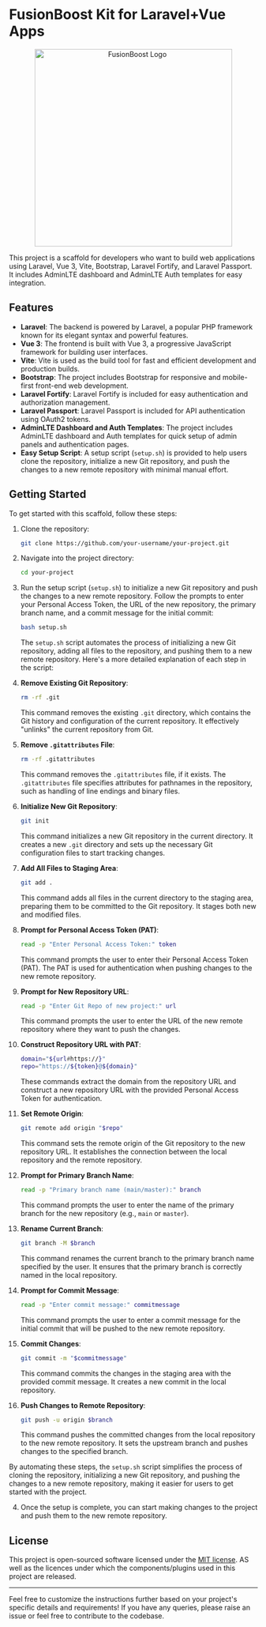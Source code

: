 # FusionBoost Kit for Laravel+Vue Apps

<p align="center"><a href="https://jesilsnotes.com" target="_blank"><img src="[https://raw.githubusercontent.com/laravel/art/master/logo-lockup/5%20SVG/2%20CMYK/1%20Full%20Color/laravel-logolockup-cmyk-red.svg](https://github.com/yourusername/yourrepository/raw/main/path/to/your/image.png](https://github.com/jesiljose-bridge/laravel-vue-scaffold/blob/main/fusionboost_logo.png?raw=true)" width="400" alt="FusionBoost Logo"></a></p>


This project is a scaffold for developers who want to build web applications using Laravel, Vue 3, Vite, Bootstrap, Laravel Fortify, and Laravel Passport. It includes AdminLTE dashboard and AdminLTE Auth templates for easy integration.

## Features

- **Laravel**: The backend is powered by Laravel, a popular PHP framework known for its elegant syntax and powerful features.
- **Vue 3**: The frontend is built with Vue 3, a progressive JavaScript framework for building user interfaces.
- **Vite**: Vite is used as the build tool for fast and efficient development and production builds.
- **Bootstrap**: The project includes Bootstrap for responsive and mobile-first front-end web development.
- **Laravel Fortify**: Laravel Fortify is included for easy authentication and authorization management.
- **Laravel Passport**: Laravel Passport is included for API authentication using OAuth2 tokens.
- **AdminLTE Dashboard and Auth Templates**: The project includes AdminLTE dashboard and Auth templates for quick setup of admin panels and authentication pages.
- **Easy Setup Script**: A setup script (`setup.sh`) is provided to help users clone the repository, initialize a new Git repository, and push the changes to a new remote repository with minimal manual effort.

## Getting Started

To get started with this scaffold, follow these steps:

1. Clone the repository:

   ```bash
   git clone https://github.com/your-username/your-project.git
   ```

2. Navigate into the project directory:

   ```bash
   cd your-project
   ```

3. Run the setup script (`setup.sh`) to initialize a new Git repository and push the changes to a new remote repository. Follow the prompts to enter your Personal Access Token, the URL of the new repository, the primary branch name, and a commit message for the initial commit:

   ```bash
   bash setup.sh
   ```
   The `setup.sh` script automates the process of initializing a new Git repository, adding all files to the repository, and pushing them to a new remote repository. Here's a more detailed explanation of each step in the script:

1. **Remove Existing Git Repository**: 
   ```bash
   rm -rf .git
   ```
   This command removes the existing `.git` directory, which contains the Git history and configuration of the current repository. It effectively "unlinks" the current repository from Git.

2. **Remove `.gitattributes` File**: 
   ```bash
   rm -rf .gitattributes
   ```
   This command removes the `.gitattributes` file, if it exists. The `.gitattributes` file specifies attributes for pathnames in the repository, such as handling of line endings and binary files.

3. **Initialize New Git Repository**: 
   ```bash
   git init
   ```
   This command initializes a new Git repository in the current directory. It creates a new `.git` directory and sets up the necessary Git configuration files to start tracking changes.

4. **Add All Files to Staging Area**: 
   ```bash
   git add .
   ```
   This command adds all files in the current directory to the staging area, preparing them to be committed to the Git repository. It stages both new and modified files.

5. **Prompt for Personal Access Token (PAT)**:
   ```bash
   read -p "Enter Personal Access Token:" token
   ```
   This command prompts the user to enter their Personal Access Token (PAT). The PAT is used for authentication when pushing changes to the new remote repository.

6. **Prompt for New Repository URL**:
   ```bash
   read -p "Enter Git Repo of new project:" url
   ```
   This command prompts the user to enter the URL of the new remote repository where they want to push the changes.

7. **Construct Repository URL with PAT**:
   ```bash
   domain="${url#https://}"
   repo="https://${token}@${domain}"
   ```
   These commands extract the domain from the repository URL and construct a new repository URL with the provided Personal Access Token for authentication.

8. **Set Remote Origin**:
   ```bash
   git remote add origin "$repo"
   ```
   This command sets the remote origin of the Git repository to the new repository URL. It establishes the connection between the local repository and the remote repository.

9. **Prompt for Primary Branch Name**:
   ```bash
   read -p "Primary branch name (main/master):" branch
   ```
   This command prompts the user to enter the name of the primary branch for the new repository (e.g., `main` or `master`).

10. **Rename Current Branch**:
    ```bash
    git branch -M $branch
    ```
    This command renames the current branch to the primary branch name specified by the user. It ensures that the primary branch is correctly named in the local repository.

11. **Prompt for Commit Message**:
    ```bash
    read -p "Enter commit message:" commitmessage
    ```
    This command prompts the user to enter a commit message for the initial commit that will be pushed to the new remote repository.

12. **Commit Changes**:
    ```bash
    git commit -m "$commitmessage"
    ```
    This command commits the changes in the staging area with the provided commit message. It creates a new commit in the local repository.

13. **Push Changes to Remote Repository**:
    ```bash
    git push -u origin $branch
    ```
    This command pushes the committed changes from the local repository to the new remote repository. It sets the upstream branch and pushes changes to the specified branch.

By automating these steps, the `setup.sh` script simplifies the process of cloning the repository, initializing a new Git repository, and pushing the changes to a new remote repository, making it easier for users to get started with the project.

4. Once the setup is complete, you can start making changes to the project and push them to the new remote repository.



## License

This project is open-sourced software licensed under the [MIT license](LICENSE). AS well as the licences under which the components/plugins used in this project are released.

---

Feel free to customize the instructions further based on your project's specific details and requirements! If you have any queries, please raise an issue or feel free to contribute to the codebase.
